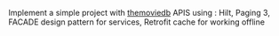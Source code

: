 Implement a simple project with [themoviedb](https://developer.themoviedb.org/reference/movie-upcoming-list) APIS
using :
Hilt, 
Paging 3,
FACADE design pattern for services,
Retrofit cache for working offline
